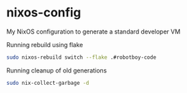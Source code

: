 # nixos-config
My NixOS configuration to generate a standard developer VM

Running rebuild using flake

```bash
sudo nixos-rebuild switch --flake .#robotboy-code
```

Running cleanup of old generations

```bash
sudo nix-collect-garbage -d
```
